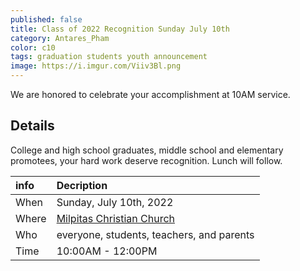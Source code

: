 ```yaml
---
published: false
title: Class of 2022 Recognition Sunday July 10th
category: Antares_Pham
color: c10
tags: graduation students youth announcement
image: https://i.imgur.com/Viiv3Bl.png
---
```

We are honored to celebrate your accomplishment at 10AM service.
<!--more-->
## Details
College and high school graduates, middle school and elementary promotees, your hard work deserve recognition. Lunch will follow.

info | Decription
:--- | :---
When | Sunday, July 10th, 2022
Where | [Milpitas Christian Church]
Who | everyone, students, teachers, and parents
Time | 10:00AM - 12:00PM

[Milpitas Christian Church]: https://goo.gl/maps/Zy32Su252Kz7T7i69
